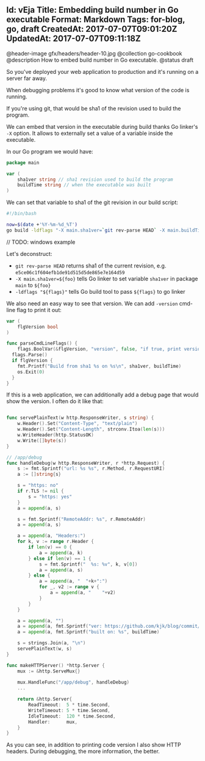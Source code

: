 Id: vEja
Title: Embedding build number in Go executable
Format: Markdown
Tags: for-blog, go, draft
CreatedAt: 2017-07-07T09:01:20Z
UpdatedAt: 2017-07-07T09:11:18Z
--------------
@header-image gfx/headers/header-10.jpg
@collection go-cookbook
@description How to embed build number in Go executable.
@status draft

So you've deployed your web application to production and it's running on a server far away.

When debugging problems it's good to know what version of the code is running.

If you're using git, that would be sha1 of the revision used to build the program.

We can embed that version in the executable during build thanks Go linker's `-X` option. It allows to externally set a value of a variable inside the executable.

In our Go program we would have:
```go
package main

var (
	sha1ver string // sha1 revision used to build the program
	buildTime string // when the executable was built
)
```

We can set that variable to sha1 of the git revision in our build script:
```sh
#!/bin/bash

now=$(date +'%Y-%m-%d_%T')
go build -ldflags "-X main.sha1ver=`git rev-parse HEAD` -X main.buildTime=$now"
```

// TODO: windows example

Let's deconstruct:
* `git rev-parse HEAD` returns sha1 of the current revision, e.g. `e5ce06c1f604efb1de91d515d5de865e7e164d59`
* `-X main.sha1ver=${foo}` tells Go linker to set variable `sha1ver` in package `main` to `${foo}`
* `-ldflags "${flags}"` tells Go build tool to pass `${flags}` to go linker

We also need an easy way to see that version. We can add `-version` cmd-line flag to print it out:
```go
var (
	flgVersion bool
)

func parseCmdLineFlags() {
	flags.BoolVar(&flgVersion, "version", false, "if true, print version and exit")
  flags.Parse()
  if flgVersion {
  	fmt.Printf("Build from sha1 %s on %s\n", sha1ver, buildTime)
    os.Exit(0)
  }
}
```

If this is a web application, we can additionally add a debug page that would show the version. I often do it like that:
```go

func servePlainText(w http.ResponseWriter, s string) {
	w.Header().Set("Content-Type", "text/plain")
	w.Header().Set("Content-Length", strconv.Itoa(len(s)))
	w.WriteHeader(http.StatusOK)
	w.Write([]byte(s))
}

// /app/debug
func handleDebug(w http.ResponseWriter, r *http.Request) {
	s := fmt.Sprintf("url: %s %s", r.Method, r.RequestURI)
	a := []string{s}

	s = "https: no"
	if r.TLS != nil {
		s = "https: yes"
	}
	a = append(a, s)

	s = fmt.Sprintf("RemoteAddr: %s", r.RemoteAddr)
	a = append(a, s)

	a = append(a, "Headers:")
	for k, v := range r.Header {
		if len(v) == 0 {
			a = append(a, k)
		} else if len(v) == 1 {
			s = fmt.Sprintf("  %s: %v", k, v[0])
			a = append(a, s)
		} else {
			a = append(a, "  "+k+":")
			for _, v2 := range v {
				a = append(a, "    "+v2)
			}
		}
	}

	a = append(a, "")
	a = append(a, fmt.Sprintf("ver: https://github.com/kjk/blog/commit/%s", sha1ver))
	a = append(a, fmt.Sprintf("built on: %s", buildTime)

	s = strings.Join(a, "\n")
	servePlainText(w, s)
}

func makeHTTPServer() *http.Server {
	mux := &http.ServeMux{}
  
	mux.HandleFunc("/app/debug", handleDebug)
	...

	return &http.Server{
		ReadTimeout:  5 * time.Second,
		WriteTimeout: 5 * time.Second,
		IdleTimeout:  120 * time.Second,
		Handler:      mux,
	}
}
```

As you can see, in addition to printing code version I also show HTTP headers. During debugging, the more information, the better.
